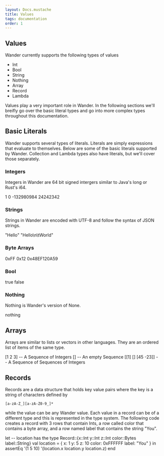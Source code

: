 ```yaml
---
layout: Docs.mustache
title: Values
tags: documentation
order: 1
---
```


## Values

Wander currently supports the following types of values

 - Int
 - Bool
 - String
 - Nothing
 - Array
 - Record
 - Lambda

Values play a very important role in Wander.
In the following sections we'll breifly go over the basic literal types and go into more complex types throughout this documentation.

## Basic Literals

Wander supports several types of literals.
Literals are simply expressions that evaluate to themselves.
Below are some of the basic literals supported by Wander.
Collection and Lambda types also have literals, but we'll cover those separately.

### Integers

Integers in Wander are 64 bit signed intergers similar to Java's long or Rust's i64.

<wander-code>
1
0
-132980984
24242342
</wander-code>

### Strings

Strings in Wander are encoded with UTF-8 and follow the syntax of JSON strings.

<wander-code>
"Hello"
"Hello\n\tWorld"
</wander-code>

### Byte Arrays

<wander-code>
0xFF
0x12
0x48EF120A59
</wander-code>

### Bool

<wander-code>
true
false
</wander-code>

### Nothing

Nothing is Wander's version of None.

<wander-code>
nothing
</wander-code>

## Arrays

Arrays are similar to lists or vectors in other languages.
They are an ordered list of items of the same type.

<wander-code>
[1 2 3]            -- A Sequence of Integers
[]                 -- An empty Sequence
[[1] [] [45 -23]]  -- A Sequence of Sequences of Integers
</wander-code>

## Records

Records are a data structure that holds key value pairs where the key is a string of characters defined by 

```
[a-zA-Z_][a-zA-Z0-9_]*
```

while the value can be any Wander value.
Each value in a record can be of a different type and this is represented in the type system.
The following code creates a record with 3 rows that contain Ints, a row called color that contains a byte array,
and a row named label that contains the string "You".

<wander-code>
let
  -- location has the type Record::{x::Int y::Int z::Int color::Bytes label::String}
  val location = { x: 1 y: 5 z: 10 color: 0xFFFFFF label: "You" }
in
  assertEq '(1 5 10) '(location.x location.y location.z)
end
</wander-code>
